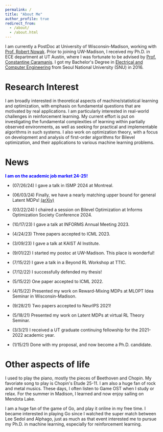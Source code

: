 ```yaml
---
permalink: /
title: "About Me"
author_profile: true
redirect_from: 
  - /about/
  - /about.html
---
```


I am currently a PostDoc at University of Wisconsin-Madison, working with [Prof. Robert Nowak](https://nowak.ece.wisc.edu/). Prior to joining UW-Madison, I received my Ph.D. in ECE department at UT Austin, where I was fortunate to be advised by [Prof. Constantine Caramanis](http://users.ece.utexas.edu/~cmcaram/constantine_caramanis/Home.html). I got my Bachelor's Degree in [Electrical and Computer Engineering](https://ece.snu.ac.kr/en) from Seoul National University (SNU) in 2016. 



Research Interest
======
I am broadly interested in theoretical aspects of machine/statistical learning and optimization, with emphasis on fundamental questions that are motivated by real applications. I am particularly interested in real-world challenges in reinforcement learning. My current effort is put on investigating the fundamental complexities of learning within partially observed environments, as well as seeking for practical and implementable algorithms in such systems. I also work on optimization theory, with a focus on development and analysis of first-order algorithms for Bilevel optimization, and their applications to various machine learning problems. 

 
News
======
<span style="color:blue">**I am on the academic job market 24-25!**</span>

- (07/26/24) I gave a talk in ISMP 2024 at Montreal. 

- (06/03/24) Finally, we have a nearly matching upper bound for general Latent MDPs! [(arXiv)](https://arxiv.org/abs/2406.01389)

- (03/22/24) I chaired a session on Bilevel Optimization at Informs Optimization Society Conference 2024.

- (10/17/23) I gave a talk at INFORMS Annual Meeting 2023.

- (4/24/23) Three papers accepted to ICML 2023.

- (3/09/23) I gave a talk at KAIST AI Institute.

- (9/01/22) I started my postoc at UW-Madison. This place is wonderful!

- (7/15/22) I gave a talk in a Beyond RL Workshop at TTIC.

- (7/12/22) I successfully defended my thesis!

- (5/15/22) One paper accepted to ICML 2022.

- (4/15/22) Presented my work on Reward-Mixing MDPs at MLOPT Idea Seminar in Wisconsin-Madison.

- (9/28/21) Two papers accepted to NeurIPS 2021!

- (5/18/21) Presented my work on Latent MDPs at virtual RL Theory Seminar.

- (3/3/21) I received a UT graduate continuing fellowship for the 2021-2022 academic year. 

- (1/15/21) Done with my proposal, and now become a Ph.D. candidate.



Other aspects of life
======
I used to play the piano, mostly the pieces of Beethoven and Chopin. My favoriate song to play is Chopin's Etude 25-11. I am also a huge fan of rock and metal musics. These days, I often listen to Game OST when I study or relax. For the summer in Madison, I learned and now enjoy sailing on Mendota Lake. 

I am a huge fan of the game of Go, and play it online in my free time. I became interested in playing Go since I watched the super match between Lee Sedol and Alphago, just as much as that event interested me to pursue my Ph.D. in machine learning, especially for reinforcement learning. 